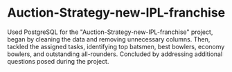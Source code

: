 # Auction-Strategy-new-IPL-franchise

Used PostgreSQL for the "Auction-Strategy-new-IPL-franchise" project, began by cleaning the data and removing unnecessary columns. Then, tackled the assigned tasks, identifying top batsmen, best bowlers, economy bowlers, and outstanding all-rounders. Concluded by addressing additional questions posed during the project.
